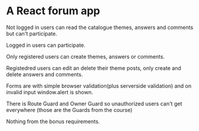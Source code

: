 # A React forum app

Not logged in users can read the catalogue themes, answers and comments but can't participate.

Logged in users can participate.

Only registered users can create themes, answers or comments.

Registedred users can edit an delete their theme posts, only create and delete answers and comments.

Forms are with simple browser validation(plus serverside validation) and on invalid input window.alert is shown.

There is Route Guard and Owner Guard so unauthorized users can't get everywhere (those are the Guards from the course)

Nothing from the bonus requirements.